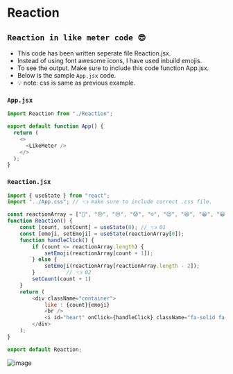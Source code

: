 # Reaction

## `Reaction in like meter code 😎`

- This code has been written seperate file Reaction.jsx.
- Instead of using font awesome icons, I have used inbuild emojis.
- To see the output. Make sure to include this code function App.jsx.
- Below is the sample `App.jsx` code.
- 💡 note: css is same as previous example.

### `App.jsx`

```javascript
import Reaction from "./Reaction";

export default function App() {
  return (
    <>
      <LikeMeter />
    </>
  );
}
```
### `Reaction.jsx`

```javascript
import { useState } from "react";
import "../App.css"; // 👈 make sure to include correct .css file.

const reactionArray = ["🥲", "😞", "😔", "😟", "☹️", "😊", "😄", "😁", "😀", "😃", "😆", "😂"]
function Reaction() {
    const [count, setCount] = useState(0); // 👈 01
    const [emoji, setEmoji] = useState(reactionArray[0]);
    function handleClick() {
        if (count <= reactionArray.length) {
            setEmoji(reactionArray[count + 1]);
        } else {
            setEmoji(reactionArray[reactionArray.length - 2]);
        }          // 👈 02
        setCount(count + 1)
    }
    return (
        <div className="container">
            like : {count}{emoji}
            <br />
            <i id="heart" onClick={handleClick} className="fa-solid fa-heart"></i>
        </div>
    );
}

export default Reaction;

```


![image](https://github.com/user-attachments/assets/a59e7329-fde9-4ae0-ab46-a661b49aa1f6)

